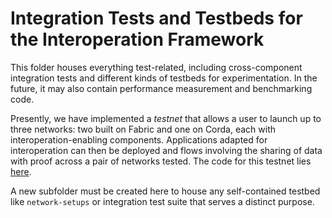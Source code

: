 # Integration Tests and Testbeds for the Interoperation Framework

This folder houses everything test-related, including cross-component integration tests and different kinds of testbeds for experimentation. In the future, it may also contain performance measurement and benchmarking code.

Presently, we have implemented a _testnet_ that allows a user to launch up to three networks: two built on Fabric and one on Corda, each with interoperation-enabling components. Applications adapted for interoperation can then be deployed and flows involving the sharing of data with proof across a pair of networks tested. The code for this testnet lies [here](./network-setups).

A new subfolder must be created here to house any self-contained testbed like `network-setups` or integration test suite that serves a distinct purpose.
